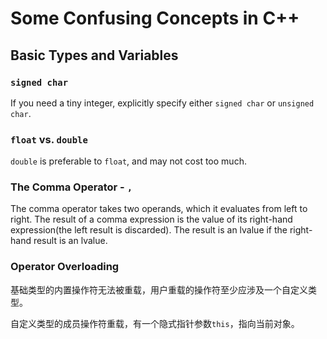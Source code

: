 # Some Confusing Concepts in C++

## Basic Types and Variables

### `signed char`

If you need a tiny integer, explicitly specify either `signed char` or `unsigned char`.

### `float` vs. `double`

`double` is preferable to `float`, and may not cost too much.

### The Comma Operator - `,`

The comma operator takes two operands, which it evaluates from left to right. The result of a comma expression is the value of its right-hand expression(the left result is discarded). The result is an lvalue if the right-hand result is an lvalue.

### Operator Overloading

基础类型的内置操作符无法被重载，用户重载的操作符至少应涉及一个自定义类型。

自定义类型的成员操作符重载，有一个隐式指针参数`this`，指向当前对象。
